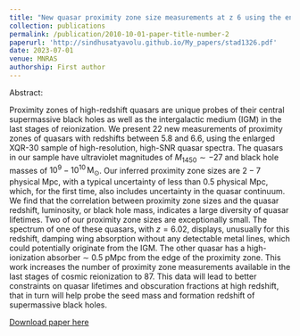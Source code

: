 ```yaml
---
title: "New quasar proximity zone size measurements at z 6 using the enlarged XQR-30 sample"
collection: publications
permalink: /publication/2010-10-01-paper-title-number-2
paperurl: 'http://sindhusatyavolu.github.io/My_papers/stad1326.pdf'
date: 2023-07-01
venue: MNRAS
authorship: First author
---
```

Abstract:

Proximity zones of high-redshift quasars are unique probes of their central supermassive black holes as well as the intergalactic medium (IGM) in the last stages of reionization. We present 22 new measurements of proximity zones of quasars with redshifts between 5.8 and 6.6, using the enlarged XQR-30 sample of high-resolution, high-SNR quasar spectra. The quasars in our sample have ultraviolet magnitudes of $M_{1450} \sim -27$ and black hole masses of $10^9-10^{10}\,\mathrm{M}_{\odot}$. Our inferred proximity zone sizes are $2-7$ physical Mpc, with a typical uncertainty of less than 0.5 physical Mpc, which, for the first time, also includes uncertainty in the quasar continuum. We find that the correlation between proximity zone sizes and the quasar redshift, luminosity, or black hole mass, indicates a large diversity of quasar lifetimes. Two of our proximity zone sizes are exceptionally small. The spectrum of one of these quasars, with $z = 6.02$, displays, unusually for this redshift, damping wing absorption without any detectable metal lines, which could potentially originate from the IGM. The other quasar has a high-ionization absorber $\sim$ 0.5 pMpc from the edge of the proximity zone. This work increases the number of proximity zone measurements available in the last stages of cosmic reionization to 87. This data will lead to better constraints on quasar lifetimes and obscuration fractions at high redshift, that in turn will help probe the seed mass and formation redshift of supermassive black holes.

[Download paper here](http://sindhusatyavolu.github.io/My_papers/stad1326.pdf)


